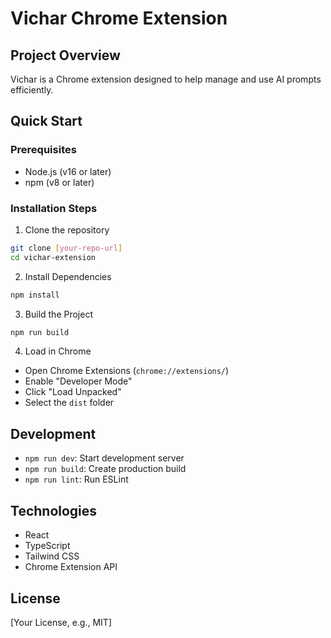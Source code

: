 
# Vichar Chrome Extension

## Project Overview
Vichar is a Chrome extension designed to help manage and use AI prompts efficiently.

## Quick Start

### Prerequisites
- Node.js (v16 or later)
- npm (v8 or later)

### Installation Steps
1. Clone the repository
```bash
git clone [your-repo-url]
cd vichar-extension
```

2. Install Dependencies
```bash
npm install
```

3. Build the Project
```bash
npm run build
```

4. Load in Chrome
- Open Chrome Extensions (`chrome://extensions/`)
- Enable "Developer Mode"
- Click "Load Unpacked"
- Select the `dist` folder

## Development
- `npm run dev`: Start development server
- `npm run build`: Create production build
- `npm run lint`: Run ESLint

## Technologies
- React
- TypeScript
- Tailwind CSS
- Chrome Extension API

## License
[Your License, e.g., MIT]
